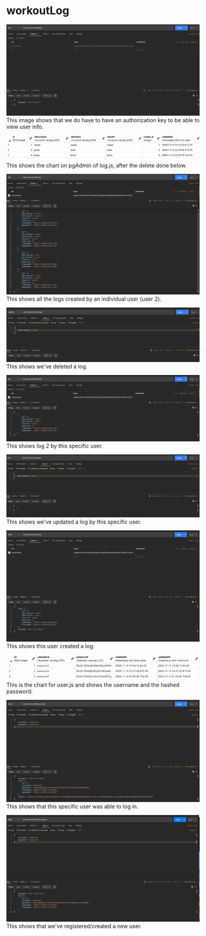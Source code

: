 # workoutLog

![](assets/authorizationCheck.png)
This image shows that we do have to have an authorization key to be able to view user info.




![](assets/logChart.png)
This shows the chart on pgAdmin of log.js, after the delete done below.



![](assets/logGet.png)
This shows all the logs created by an individual user (user 2).



![](assets/logIdDelete.png)
This shows we've deleted a log.



![](assets/logIdGet.png)
This shows log 2 by this specific user.



![](assets/logIdPut.png)
This shows we've updated a log by this specific user.



![](assets/logPost.png)
This shows this user created a log.



![](assets/userChart.png)
This is the chart for user.js and shows the username and the hashed password.



![](assets/userLogin.png)
This shows that this specific user was able to log in.



![](assets/userRegister.png)
This shows that we've registered/created a new user. 
